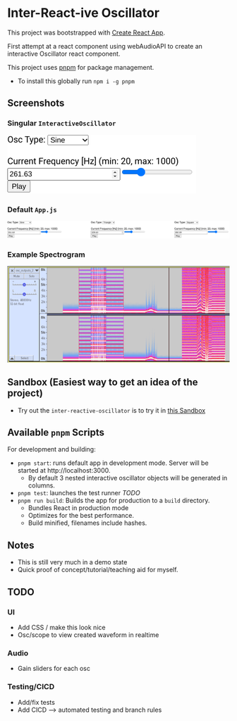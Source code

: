 # Inter-React-ive Oscillator

This project was bootstrapped with [Create React App](https://github.com/facebook/create-react-app).

First attempt at a react component using webAudioAPI to create an interactive Oscillator react component.

This project uses [pnpm](https://pnpm.io/) for package management.
* To install this globally run `npm i -g pnpm`

## Screenshots
### Singular `InteractiveOscillator`
![Single Oscillator](./screenshots/osc.png)
### Default `App.js`
![Triple Oscillator](./screenshots/tri_osc.png)
### Example Spectrogram
![recording](./screenshots/output_spect.png)


## Sandbox (Easiest way to get an idea of the project)
* Try out the `inter-reactive-oscillator` is to try it in [this Sandbox](https://codesandbox.io/p/github/jordyjwilliams/inter-reactive-oscillator/main/)

## Available `pnpm` Scripts
For development and building:
* `pnpm start`: runs default app in development mode. Server will be started at http://localhost:3000.
    * By default 3 nested interactive oscillator objects will be generated in columns.
* `pnpm test`: launches the test runner *TODO*
* `pnpm run build`: Builds the app for production to a `build` directory.
    * Bundles React in production mode
    * Optimizes for the best performance.
    * Build minified, filenames include hashes.

## Notes
* This is still very much in a demo state
* Quick proof of concept/tutorial/teaching aid for myself.

## TODO
### UI
* Add CSS / make this look nice
* Osc/scope to view created waveform in realtime

### Audio
* Gain sliders for each osc

### Testing/CICD
* Add/fix tests
* Add CICD --> automated testing and branch rules
